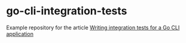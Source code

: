 # go-cli-integration-tests

Example repository for the article [Writing integration tests for a Go CLI
application](http://lucapette.me/writing-integration-tests-for-a-go-cli-application)

